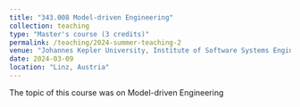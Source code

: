 ```yaml
---
title: "343.008	Model-driven Engineering"
collection: teaching
type: "Master's course (3 credits)"
permalink: /teaching/2024-summer-teaching-2
venue: "Johannes Kepler University, Institute of Software Systems Engineering"
date: 2024-03-09
location: "Linz, Austria"
---
```


The topic of this course was on Model-driven Engineering